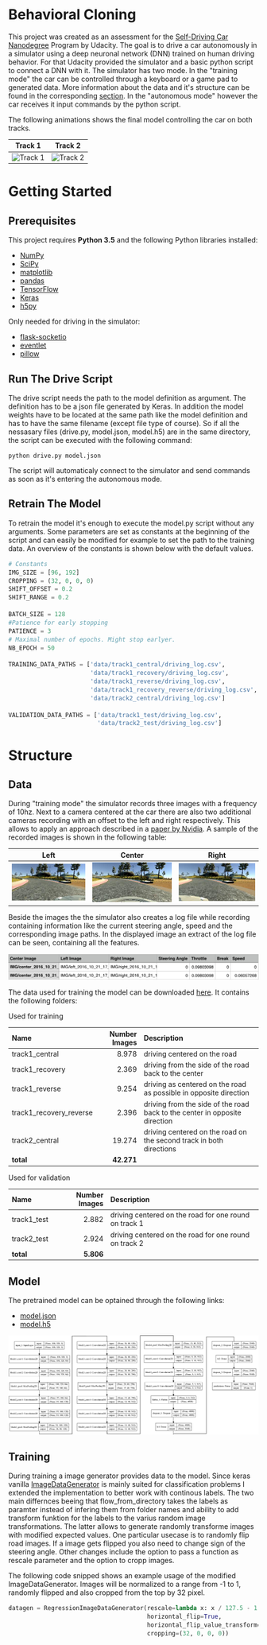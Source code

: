 # Behavioral Cloning

This project was created as an assessment for the [Self-Driving Car Nanodegree](https://www.udacity.com/course/self-driving-car-engineer-nanodegree--nd013) Program by Udacity. The goal is to drive a car autonomously in a simulator using a deep neuronal network (DNN) trained on human driving behavior. For that Udacity provided the simulator and a basic python script to connect a DNN with it. The simulator has two mode. In the "training mode" the car can be controlled through a keyboard or a game pad to generated data. More information about the data and it's structure can be found in the corresponding [section](https://github.com/pkern90/behavioral-cloning/blob/master/README.md#data). In the "autonomous mode" however the car receives it input commands by the python script.

The following animations shows the final model controlling the car on both tracks.

Track 1                       |  Track 2
:----------------------------:|:------------------------------:
![Track 1](images/track1.gif) | ![Track 2](images/track2.gif)


# Getting Started
## Prerequisites

This project requires **Python 3.5** and the following Python libraries installed:

- [NumPy](http://www.numpy.org/)
- [SciPy](https://www.scipy.org/)
- [matplotlib](http://matplotlib.org/)
- [pandas](http://pandas.pydata.org/)
- [TensorFlow](http://tensorflow.org)
- [Keras](https://keras.io/)
- [h5py](http://www.h5py.org/)

Only needed for driving in the simulator:

- [flask-socketio](https://flask-socketio.readthedocs.io/en/latest/)
- [eventlet](http://eventlet.net/)
- [pillow](https://python-pillow.org/)


## Run The Drive Script

The drive script needs the path to the model definition as argument. The definition has to be a json file generated by Keras. In addition the model weights have to be located at the same path like the model definition and has to have the same filename (except file type of course). So if all the nessasary files (drive.py, model.json, model.h5) are in the same directory, the script can be executed with the following command:

```
python drive.py model.json
```
The script will automaticaly connect to the simulator and send commands as soon as it's entering the autonomous mode.

## Retrain The Model

To retrain the model it's enough to execute the model.py script without any arguments. Some parameters are set as constants at the beginning of the script and can easily be modified for example to set the path to the training data. An overview of the constants is shown below with the default values.
```python
# Constants
IMG_SIZE = [96, 192]
CROPPING = (32, 0, 0, 0)
SHIFT_OFFSET = 0.2
SHIFT_RANGE = 0.2

BATCH_SIZE = 128
#Patience for early stopping
PATIENCE = 3
# Maximal number of epochs. Might stop earlyer.
NB_EPOCH = 50

TRAINING_DATA_PATHS = ['data/track1_central/driving_log.csv',
                       'data/track1_recovery/driving_log.csv',
                       'data/track1_reverse/driving_log.csv',
                       'data/track1_recovery_reverse/driving_log.csv',
                       'data/track2_central/driving_log.csv']

VALIDATION_DATA_PATHS = ['data/track1_test/driving_log.csv',
                         'data/track2_test/driving_log.csv']
```

# Structure
## Data

During "training mode" the simulator records three images with a frequency of 10hz. Next to a camera centered at the car there are also two additional cameras recording with an offset to the left and right respectively. This allows to apply an approach described in a [paper by Nvidia](https://arxiv.org/abs/1604.07316). A sample of the recorded images is shown in the following table:

Left                                   |  Center                                   |  Right
:-------------------------------------:|:-----------------------------------------:|:-------------------------------------:
![Sample Left](images/left_sample.jpg) | ![Sample Center](images/center_sample.jpg)|![Sample Left](images/right_sample.jpg)

Beside the images the the simulator also creates a log file while recording containing information like the current steering angle, speed and the corresponding image paths. In the displayed image an extract of the log file can be seen, containing all the features.

![Sample Log](images/sample_log.png)

The data used for training the model can be downloaded [here](https://drive.google.com/open?id=0B02X9kiSe3GBczR6MDdscWxuTEU). It contains the following folders:

Used for training

| Name                     | Number Images  | Description                                                               |
|:-------------------------|---------------:|:--------------------------------------------------------------------------|
| track1_central           |  8.978         | driving centered on the road                                              |
| track1_recovery          |  2.369         | driving from the side of the road back to the center                      |
| track1_reverse           |  9.254         | driving as centered on the road as possible in opposite direction         |  
| track1_recovery_reverse  |  2.396         | driving from the side of the road back to the center in opposite direction|
| track2_central           | 19.274         | driving centered on the road on the second track in both directions       |
| **total**                | **42.271**     |                                                                           |


Used for validation

| Name                     | Number Images  | Description                                                               |
|:-------------------------|---------------:|:--------------------------------------------------------------------------|
| track1_test              |  2.882         | driving centered on the road for one round on track 1                     |
| track2_test              |  2.924         | driving centered on the road for one round on track 2                     |
| **total**                | **5.806**      |                                                                           |



## Model

The pretrained model can be optained through the following links:

- [model.json](https://drive.google.com/open?id=0B02X9kiSe3GBU1JMWmhTSjJ5aTQ)
- [model.h5](https://drive.google.com/open?id=0B02X9kiSe3GBSHdOZW0tN29td00)


<a href="https://raw.githubusercontent.com/pkern90/behavioral-cloning/master/images/model_wide.png" target="_blank"><img src="images/model_wide.png"></img> </a>

## Training

During training a image generator provides data to the model. Since keras vanilla [ImageDataGenerator](https://keras.io/preprocessing/image/) is mainly suited for classification problems I extended the implementation to better work with continous labels. The two main differnces beeing that flow_from_directory takes the labels as paramter instead of infering them from folder names and ability to add transform funktion for the labels to the varius random image transformations. The latter allows to generate randomly transforme images with modified expected values. One particular usecase is to randomly flip road images. If a image gets flipped you also need to change sign of the steering angle. Other changes include the option to pass a function as rescale parameter and the option to cropp images.

The following code snipped shows an example usage of the modified ImageDataGenerator. Images will be normalized to a range from -1 to 1, randomly flipped and also cropped from the top by 32 pixel.

```python
datagen = RegressionImageDataGenerator(rescale=lambda x: x / 127.5 - 1.,
                                       horizontal_flip=True,
                                       horizontal_flip_value_transform=lambda val: -val,
                                       cropping=(32, 0, 0, 0))
```
